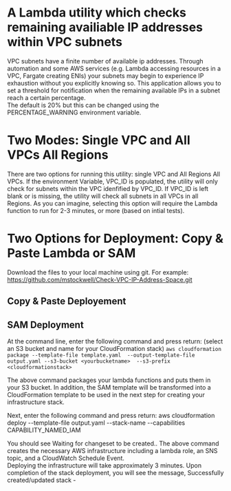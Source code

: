 # A Lambda utility which checks remaining availiable IP addresses within VPC subnets

VPC subnets have a finite number of available ip addresses.  Through automation and some AWS services (e.g. Lambda accessing resources in a VPC, Fargate creating ENIs) 
your subnets may begin to experience IP exhaustion without you explicitly knowing so. This application allows you to set a threshold for notification when the remaining available IPs in a subnet reach a certain percentage.  
The default is 20% but this can be changed using the PERCENTAGE_WARNING environment variable.  

# Two Modes: Single VPC and All VPCs All Regions
There are two options for running this utility: single VPC and All Regions All VPCs.  If the environment Variable, VPC_ID is populated,
the utility will only check for subnets within the VPC idenfified by VPC_ID.  If VPC_ID is left blank or is missing, the utility will
check all subnets in all VPCs in all Regions.  As you can imagine, selecting this option will require the Lambda function to run for 2-3 minutes, or more
(based on intial tests).

# Two Options for Deployment: Copy & Paste Lambda or SAM
Download the files to your local machine using git.  For example:
https://github.com/mstockwell/Check-VPC-IP-Address-Space.git

## Copy & Paste Deployement

## SAM Deployment
At the command line, enter the following command and press return: (select an S3 bucket and name for your CloudFormation stack)
`aws cloudformation package --template-file template.yaml  --output-template-file output.yaml --s3-bucket <yourbucketname>  --s3-prefix <cloudformationstack>`  

The above command packages your lambda functions and puts them in your S3 bucket.  In addition, the SAM template will be transformed into a CloudFormation template to be used in the next step for creating your infrastructure stack.

Next, enter the following command and press return: aws cloudformation deploy --template-file output.yaml --stack-name <cloudformationstack> --capabilities CAPABILITY_NAMED_IAM

You should see Waiting for changeset to be created.. 
The above command creates the necessary AWS infrastructure including a lambda role, an SNS topic, and a CloudWatch Schedule Event.  
Deploying the infrastructure will take approximately 3 minutes.  Upon completion of the stack deployment, you will see the message, Successfully created/updated stack - <cloudformationstack>

